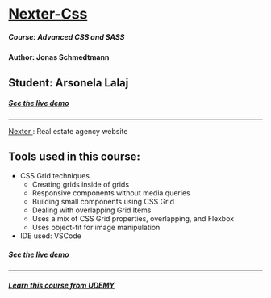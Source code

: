 # [Nexter-Css](https://arso-k.github.io/Nexter-Css/)
##### Course: Advanced CSS and SASS 
#### Author: Jonas Schmedtmann
## Student: Arsonela Lalaj
##### [See the live demo ](https://arso-k.github.io/Nexter-Css/)
---
[ Nexter ](https://arso-k.github.io/Nexter-Css/): Real estate agency website

## Tools used in this course:

* CSS Grid techniques
  * Creating grids inside of grids
  * Responsive components without media queries
  * Building small components using CSS Grid
  * Dealing with overlapping Grid Items
  * Uses a mix of CSS Grid properties, overlapping, and Flexbox
  * Uses object-fit for image manipulation
* IDE used: VSCode

##### [See the live demo ](https://arso-k.github.io/Nexter-Css/)

---
##### [Learn this course from UDEMY ](https://www.udemy.com/advanced-css-and-sass/)

